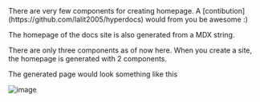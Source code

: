 <Callout type='info'>
	There are very few components for creating homepage. A [contibution](https://github.com/lalit2005/hyperdocs) would from you be awesome :)
</Callout>

The homepage of the docs site is also generated from a MDX string.

There are only three components as of now here. When you create a site, the homepage is generated with 2 components.

The generated page would look something like this

![image](https://user-images.githubusercontent.com/69138026/156025302-498cd9c2-bb05-4694-adfd-242c768c4e1b.png)
